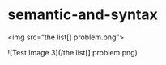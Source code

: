 # semantic-and-syntax

<img src=“the list[] problem.png”>

![Test Image 3](/the list[] problem.png)
